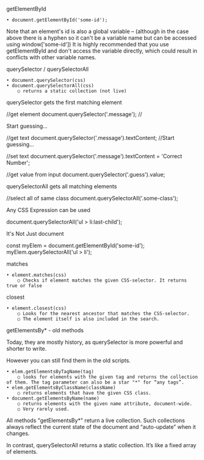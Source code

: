 getElementById

	• document.getElementById('some-id');

Note that an element's id is also a global variable – (although in the case above there is a hyphen so it can't be a variable name but can be accessed using window['some-id'])
It is highly recommended that you use getElementById and don't access the variable directly, which could result in conflicts with other variable names. 


querySelector / querySelectorAll

	• document.querySelector(css)
	• document.querySelectorAll(css)
		○ returns a static collection (not live)

querySelector gets the first matching element

//get element
document.querySelector('.message'); //<p class="message">Start guessing...</p>

//get text
document.querySelector('.message').textContent; //Start guessing...

//set text
document.querySelector('.message').textContent = 'Correct Number';
 
//get value from input
document.querySelector('.guess').value;

querySelectorAll gets all matching elements

//select all of same class
document.querySelectorAll('.some-class');


Any CSS Expression can be used

document.querySelectorAll('ul > li:last-child');

It's Not Just document

const myElem = document.getElementById('some-id');
myElem.querySelectorAll('ul > li');

matches

	• element.matches(css)
		○ Checks if element matches the given CSS-selector. It returns true or false

closest

	• element.closest(css)
		○ Looks for the nearest ancestor that matches the CSS-selector. 
		○ The element itself is also included in the search.
 
getElementsBy* - old methods
 
Today, they are mostly history, as querySelector is more powerful and shorter to write.
 
However you can still find them in the old scripts.
 
	• elem.getElementsByTagName(tag) 
		○ looks for elements with the given tag and returns the collection of them. The tag parameter can also be a star "*" for “any tags”.
	• elem.getElementsByClassName(className) 
		○ returns elements that have the given CSS class.
	• document.getElementsByName(name)
		○ returns elements with the given name attribute, document-wide. 
		○ Very rarely used.

All methods "getElementsBy*" return a live collection. Such collections always reflect the current state of the document and “auto-update” when it changes.

In contrast, querySelectorAll returns a static collection. It’s like a fixed array of elements.

